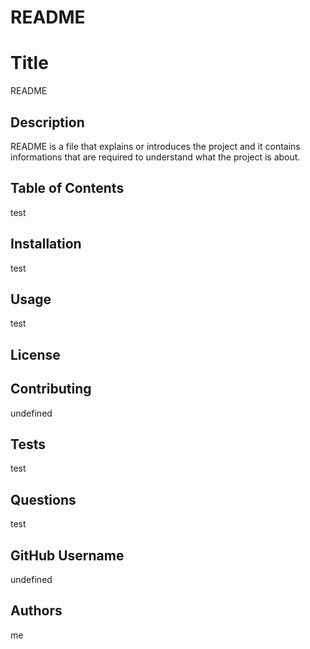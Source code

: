 # README

  # Title
  README

  ## Description
  README is a file that explains or introduces the project and it contains informations that are required to understand what the project is about. 

  ## Table of Contents
  test

  ## Installation
  test

  ## Usage
  test

  ## License
  

  ## Contributing
  undefined

  ## Tests
  test

  ## Questions
  test

  ## GitHub Username
  undefined

  ## Authors
  me

